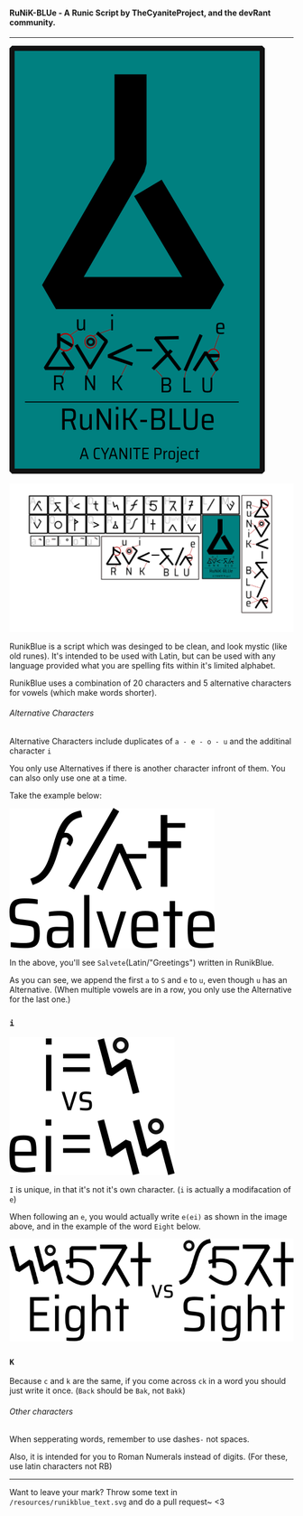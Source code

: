 #### RuNiK-BLUe - A Runic Script by TheCyaniteProject, and the devRant community.
---

![runikblue_logo.png](/resources/images/runikblue_logo.png)

![runikblue.png](/resources/images/runikblue.png)

RunikBlue is a script which was desinged to be clean, and look mystic (like old runes).
It's intended to be used with Latin, but can be used with any language provided what you are spelling fits within it's limited alphabet.

RunikBlue uses a combination of 20 characters and 5 alternative characters for vowels (which make words shorter).

###### Alternative Characters

Alternative Characters include duplicates of `a - e - o - u` and the additinal character `i`

You only use Alternatives if there is another character infront of them. You can also only use one at a time.

Take the example below:

![Example of the word "Salvete" in RB](/resources/images/salvete_example.png)

In the above, you'll see `Salvete`(Latin/"Greetings") written in RunikBlue.

As you can see, we append the first `a` to `S` and `e` to `u`, even though `u` has an Alternative.
(When multiple vowels are in a row, you only use the Alternative for the last one.)

### `i`

![Example of the letter "i" in RB](/resources/images/i_vs_ei_example.png)

`I` is unique, in that it's not it's own character. (`i` is actually a modifacation of `e`)

When following an `e`, you would actually write `e(ei)` as shown in the image above, and in the example of the word `Eight` below.

![Example of the word "Eight" in RB](/resources/images/eight_example.png)

### `K`
Because `c` and `k` are the same, if you come across `ck` in a word you should just write it once. (`Back` should be `Bak`, not `Bakk`)

###### Other characters

When sepperating words, remember to use dashes`-` not spaces.

Also, it is intended for you to Roman Numerals instead of digits. (For these, use latin characters not RB)

---

Want to leave your mark? Throw some text in `/resources/runikblue_text.svg` and do a pull request~ <3
